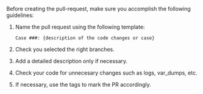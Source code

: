 Before creating the pull-request, make sure you accomplish the following guidelines:

1. Name the pull request using the following template:

    `Case ###: {description of the code changes or case}`

2. Check you selected the right branches.

3. Add a detailed description only if necessary.

4. Check your code for unnecesary changes such as logs, var_dumps, etc.

5. If necessary, use the tags to mark the PR accordingly.
